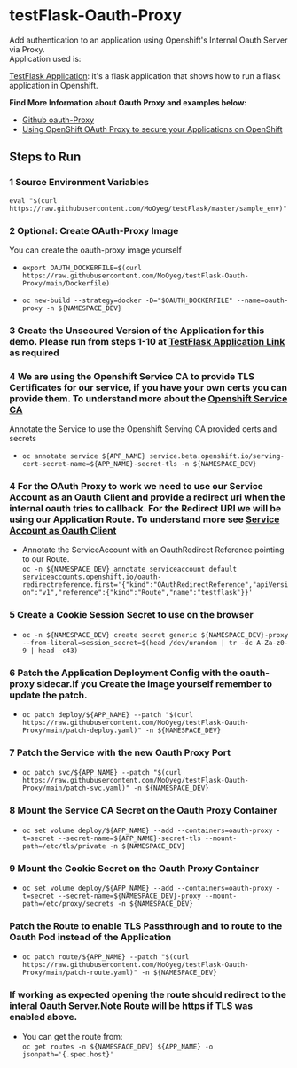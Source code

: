 # testFlask-Oauth-Proxy

Add authentication to an application using Openshift's Internal Oauth Server via Proxy.  
Application used is:  

[TestFlask Application](https://github.com/MoOyeg/testFlask): it's a flask application that shows how to run a flask application in Openshift.

**Find More Information about Oauth Proxy and examples below:**  
- [Github oauth-Proxy](https://github.com/openshift/oauth-proxy.git)  
- [Using OpenShift OAuth Proxy to secure your Applications on OpenShift](https://linuxera.org/oauth-proxy-secure-applications-openshift/)

## Steps to Run

### 1 Source Environment Variables
`eval "$(curl https://raw.githubusercontent.com/MoOyeg/testFlask/master/sample_env)"`

### 2 Optional: Create OAuth-Proxy Image  

You can create the oauth-proxy image yourself

- `export OAUTH_DOCKERFILE=$(curl https://raw.githubusercontent.com/MoOyeg/testFlask-Oauth-Proxy/main/Dockerfile)`

- `oc new-build --strategy=docker -D="$OAUTH_DOCKERFILE" --name=oauth-proxy -n ${NAMESPACE_DEV}`

### 3 Create the Unsecured Version of the Application for this demo. Please run from steps 1-10 at [TestFlask Application Link](https://github.com/MoOyeg/testFlask) as required

### 4 We are using the Openshift Service CA to provide TLS Certificates for our service, if you have your own certs you can provide them. To understand more about the [Openshift Service CA](https://docs.openshift.com/container-platform/4.6/security/certificates/service-serving-certificate.html)

  Annotate the Service to use the Openshift Serving CA provided certs and secrets  

- `oc annotate service ${APP_NAME} service.beta.openshift.io/serving-cert-secret-name=${APP_NAME}-secret-tls -n ${NAMESPACE_DEV}`

### 4 For the OAuth Proxy to work we need to use our Service Account as an Oauth Client and provide a redirect uri when the internal oauth tries to callback. For the Redirect URI we will be using our Application Route. To understand more see [Service Account as Oauth Client](https://docs.openshift.com/container-platform/4.6/authentication/using-service-accounts-as-oauth-client.html)

- Annotate the ServiceAccount with an OauthRedirect Reference pointing to our Route.  
`oc -n ${NAMESPACE_DEV} annotate serviceaccount default serviceaccounts.openshift.io/oauth-redirectreference.first='{"kind":"OAuthRedirectReference","apiVersion":"v1","reference":{"kind":"Route","name":"testflask"}}'`

### 5 Create a Cookie Session Secret to use on the browser  

  - `oc -n ${NAMESPACE_DEV} create secret generic ${NAMESPACE_DEV}-proxy --from-literal=session_secret=$(head /dev/urandom | tr -dc A-Za-z0-9 | head -c43)` 


### 6 Patch the Application Deployment Config with the oauth-proxy sidecar.If you Create the image yourself remember to update the patch.

   - `oc patch deploy/${APP_NAME} --patch "$(curl https://raw.githubusercontent.com/MoOyeg/testFlask-Oauth-Proxy/main/patch-deploy.yaml)" -n ${NAMESPACE_DEV}`

### 7 Patch the Service with the new Oauth Proxy Port

   - `oc patch svc/${APP_NAME} --patch "$(curl https://raw.githubusercontent.com/MoOyeg/testFlask-Oauth-Proxy/main/patch-svc.yaml)" -n ${NAMESPACE_DEV}`

### 8 Mount the Service CA Secret on the Oauth Proxy Container

   - `oc set volume deploy/${APP_NAME} --add --containers=oauth-proxy -t=secret --secret-name=${APP_NAME}-secret-tls --mount-path=/etc/tls/private -n ${NAMESPACE_DEV}`

### 9 Mount the Cookie Secret on the Oauth Proxy Container
   - `oc set volume deploy/${APP_NAME} --add --containers=oauth-proxy -t=secret --secret-name=${NAMESPACE_DEV}-proxy --mount-path=/etc/proxy/secrets -n ${NAMESPACE_DEV}`


### Patch the Route to enable TLS Passthrough and to route to the Oauth Pod instead of the Application
   - `oc patch route/${APP_NAME} --patch "$(curl https://raw.githubusercontent.com/MoOyeg/testFlask-Oauth-Proxy/main/patch-route.yaml)" -n ${NAMESPACE_DEV}`


### If working as expected opening the route should redirect to the interal Oauth Server.Note Route will be https if TLS was enabled above.
 - You can get the route from:  
  `oc get routes -n ${NAMESPACE_DEV} ${APP_NAME} -o jsonpath='{.spec.host}'`
